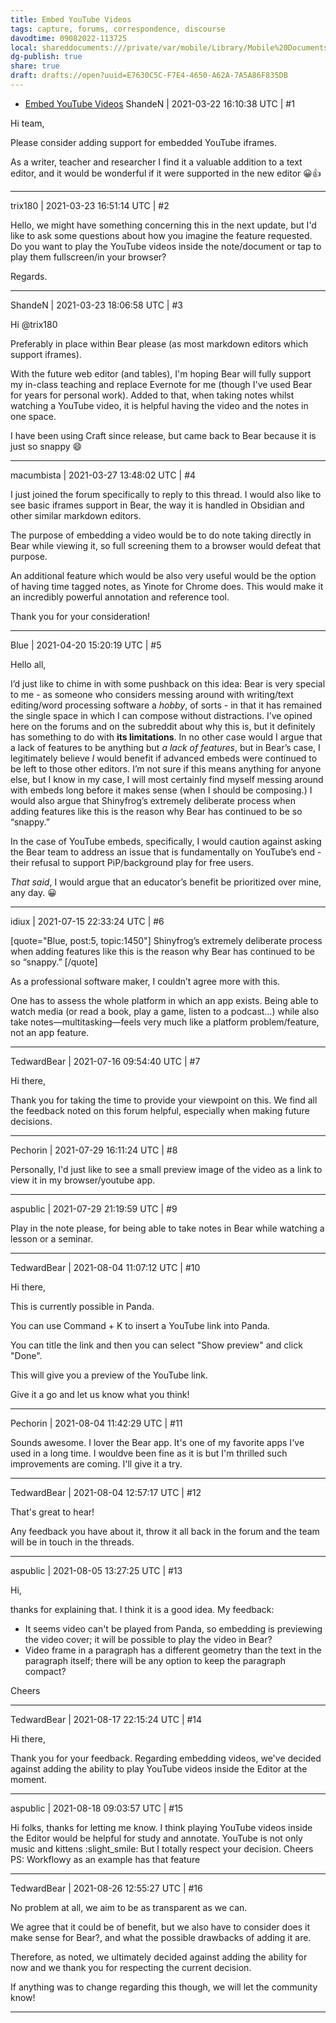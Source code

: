 ```yaml
---
title: Embed YouTube Videos
tags: capture, forums, correspondence, discourse
davodtime: 09082022-113725
local: shareddocuments:///private/var/mobile/Library/Mobile%20Documents/iCloud~md~obsidian/Documents/OBSHIDDIAN/drafts/E7630C5C-F7E4-4650-A62A-7A5A86F835DB.md
dg-publish: true
share: true
draft: drafts://open?uuid=E7630C5C-F7E4-4650-A62A-7A5A86F835DB
---
```

- [Embed YouTube Videos](https://beta.bear.app/t/embed-youtube-videos/1450)
ShandeN | 2021-03-22 16:10:38 UTC | #1

Hi team, 

Please consider adding support for embedded YouTube iframes. 

As a writer, teacher and researcher I find it a valuable addition to a text editor, and it would be wonderful if it were supported in the new editor 😀👍

-------------------------

trix180 | 2021-03-23 16:51:14 UTC | #2

Hello,
we might have something concerning this in the next update, but I'd like to ask some questions about how you imagine the feature requested. Do you want to play the YouTube videos inside the note/document or tap to play them fullscreen/in your browser?

Regards.

-------------------------

ShandeN | 2021-03-23 18:06:58 UTC | #3

Hi @trix180 

Preferably in place within Bear please (as most markdown editors which support iframes).

With the future web editor (and tables), I'm hoping Bear will fully support my in-class teaching and replace Evernote for me (though I've used Bear for years for personal work). Added to that, when taking notes whilst watching a YouTube video, it is helpful having the video and the notes in one space. 

I have been using Craft since release, but came back to Bear because it is just so snappy :smile:

-------------------------

macumbista | 2021-03-27 13:48:02 UTC | #4

I just joined the forum specifically to reply to this thread. I would also like to see basic iframes support in Bear, the way it is handled in Obsidian and other similar markdown editors. 

The purpose of embedding a video would be to do note taking directly in Bear while viewing it, so full screening them to a browser would defeat that purpose.

An additional feature which would be also very useful would be the option of having time tagged notes, as Yinote for Chrome does. This would make it an incredibly powerful annotation and reference tool.

Thank you for your consideration!

-------------------------

Blue | 2021-04-20 15:20:19 UTC | #5

Hello all,

I’d just like to chime in with some pushback on this idea:
Bear is very special to me - as someone who considers messing around with writing/text editing/word processing software a _hobby_, of sorts - in that it has remained the single space in which I can compose without distractions. I’ve opined here on the forums and on the subreddit about why this is, but it definitely has something to do with **its limitations**. In no other case would I argue that a lack of features to be anything but _a lack of features_, but in Bear’s case, I legitimately believe _I_ would benefit if advanced embeds were continued to be left to those other editors. I’m not sure if this means anything for anyone else, but I know in my case, I will most certainly find myself messing around with embeds long before it makes sense (when I should be composing.) I would also argue that Shinyfrog’s extremely deliberate process when adding features like this is the reason why Bear has continued to be so “snappy.”

In the case of YouTube embeds, specifically, I would caution against asking the Bear team to address an issue that is fundamentally on YouTube’s end - their refusal to support PiP/background play for free users.

_That said_, I would argue that an educator’s benefit be prioritized over mine, any day. :grinning:

-------------------------

idiux | 2021-07-15 22:33:24 UTC | #6

[quote="Blue, post:5, topic:1450"]
Shinyfrog’s extremely deliberate process when adding features like this is the reason why Bear has continued to be so “snappy.”
[/quote]

As a professional software maker, I couldn’t agree more with this.

One has to assess the whole platform in which an app exists. Being able to watch media (or read a book, play a game, listen to a podcast…) while also take notes—multitasking—feels very much like a platform problem/feature, not an app feature.

-------------------------

TedwardBear | 2021-07-16 09:54:40 UTC | #7

Hi there, 

Thank you for taking the time to provide your viewpoint on this. We find all the feedback noted on this forum helpful, especially when making future decisions.

-------------------------

Pechorin | 2021-07-29 16:11:24 UTC | #8

Personally, I'd just like to see a small preview image of the video as a link to view it in my browser/youtube app.

-------------------------

aspublic | 2021-07-29 21:19:59 UTC | #9

Play in the note please, for being able to take notes in Bear while watching a lesson or a seminar.

-------------------------

TedwardBear | 2021-08-04 11:07:12 UTC | #10

Hi there, 

This is currently possible in Panda. 

You can use Command + K to insert a YouTube link into Panda. 

You can title the link and then you can select "Show preview" and click "Done". 

This will give you a preview of the YouTube link. 

Give it a go and let us know what you think!

-------------------------

Pechorin | 2021-08-04 11:42:29 UTC | #11

Sounds awesome. I lover the Bear app. It's one of my favorite apps I've used in a long time. I wouldve been fine as it is but I'm thrilled such improvements are coming. I'll give it a try.

-------------------------

TedwardBear | 2021-08-04 12:57:17 UTC | #12

That's great to hear! 

Any feedback you have about it, throw it all back in the forum and the team will be in touch in the threads.

-------------------------

aspublic | 2021-08-05 13:27:25 UTC | #13

Hi,

thanks for explaining that. I think it is a good idea. My feedback:

* It seems video can't be played from Panda, so embedding is previewing the video cover; it will be possible to play the video in Bear?
* Video frame in a paragraph has a different geometry than the text in the paragraph itself; there will be any option to keep the paragraph compact?

Cheers

-------------------------

TedwardBear | 2021-08-17 22:15:24 UTC | #14

Hi there, 

Thank you for your feedback. Regarding embedding videos, we've decided against adding the ability to play YouTube videos inside the Editor at the moment.

-------------------------

aspublic | 2021-08-18 09:03:57 UTC | #15

Hi folks, thanks for letting me know. 
I think playing YouTube videos inside the Editor would be helpful for study and annotate.
YouTube is not only music and kittens :slight_smile: But I totally respect your decision.
Cheers
PS: Workflowy as an example has that feature

-------------------------

TedwardBear | 2021-08-26 12:55:27 UTC | #16

No problem at all, we aim to be as transparent as we can. 

We agree that it could be of benefit, but we also have to consider does it make sense for Bear?, and what the possible drawbacks of adding it are. 

Therefore, as noted, we ultimately decided against adding the ability for now and we thank you for respecting the current decision. 

If anything was to change regarding this though, we will let the community know!

-------------------------

